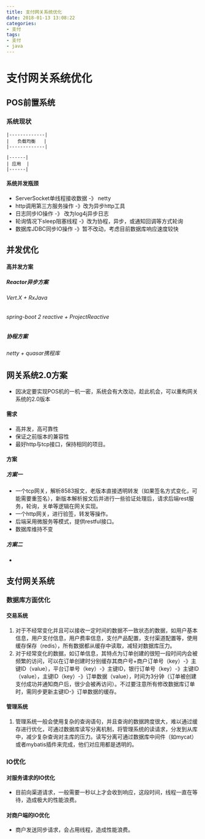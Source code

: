 ```yaml
---
title: 支付网关系统优化
date: 2018-01-13 13:08:22
categories: 
- 支付
tags:
- 支付
- java
---
```



# 支付网关系统优化

## POS前置系统
### 系统现状

```
|-------------|
|   负载均衡   |
|-------------|

|------|
| 应用  |
|------|

```

#### 系统并发瓶颈

- ServerSocket单线程接收数据 -》 netty
- http调用第三方服务操作 -》改为异步http工具
- 日志同步IO操作 -》 改为log4j异步日志
- 轮询情况下sleep阻塞线程 -》改为协程，异步，或通知回调等方式轮询
- 数据库JDBC同步IO操作 -》暂不改动，考虑目前数据库响应速度较快

## 并发优化

#### 高并发方案

##### Reactor异步方案

###### Vert.X + RxJava

###### spring-boot 2 reactive + ProjectReactive

##### 协程方案

###### netty + quasar携程库

## 网关系统2.0方案

- 因决定要实现POS机的一机一密，系统会有大改动，趁此机会，可以重构网关系统的2.0版本

#### 需求

- 高并发，高可靠性
- 保证之前版本的兼容性
- 最好http与tcp接口，保持相同的项目。

#### 方案

##### 方案一

- 一个tcp网关，解析8583报文，老版本直接透明转发（如果签名方式变化，可能需要重签名），新版本解析报文后并进行一些验证处理后，请求后端rest服务，轮询，关单等逻辑在网关实现。
- 一个http网关，进行验签，转发等操作。
- 后端采用微服务等模式，提供restful接口。
- 数据库维持不变

##### 方案二

- 

## 支付网关系统

### 数据库方面优化

#### 交易系统 

1. 对于不经常变化并且可以接收一定时间的数据不一致状态的数据，如用户基本信息，用户支付信息，用户费率信息，支付产品配置，支付渠道配置等，使用缓存保存（redis），所有数据都从缓存中读取，减轻对数据库压力。
2. 对于经常变化的数据，如订单信息，其特点为订单创建的很短一段时间内会被频繁的访问，可以在订单创建时分别缓存其商户号+商户订单号（key）-》主键ID（value），平台订单号（key）-》主键ID，银行订单号（key）-》主键ID（value），主键ID（key）-》订单数据（value），时间为3分钟（订单被创建支付成功并通知商户后，很少会被再访问）。不过要注意所有修改数据库订单时，需同步更新主键ID-》订单数据的缓存。

#### 管理系统

1. 管理系统一般会使用复杂的查询语句，并且查询的数据跨度很大，难以通过缓存进行优化，可通过数据库读写分离机制，将管理系统的读请求，分发到从库中，减少复杂查询对主库的压力。读写分离可通过数据库中间件（如mycat）或者mybatis插件来完成，他们对应用都是透明的。

### IO优化

#### 对服务请求的IO优化

- 目前向渠道请求，一般需要一秒以上才会收到响应，这段时间，线程一直在等待，造成极大的性能浪费。

#### 对商户端的IO优化

- 商户发送同步请求，会占用线程，造成性能浪费。